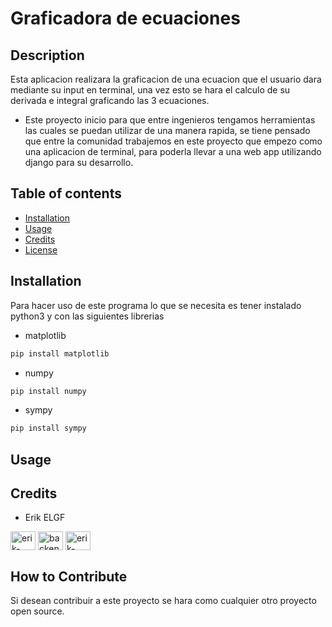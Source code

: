 # Graficadora de ecuaciones

## Description

Esta aplicacion realizara la graficacion de una ecuacion que el usuario dara mediante su input en terminal, una vez esto se hara el calculo de su derivada e integral graficando las 3 ecuaciones.

- Este proyecto inicio para que entre ingenieros tengamos herramientas las cuales se puedan utilizar de una manera rapida, se tiene pensado que entre la comunidad trabajemos en este proyecto que empezo como una aplicacion de terminal, para poderla llevar a una web app utilizando django para su desarrollo.

## Table of contents

- [Installation](#installation)
- [Usage](#usage)
- [Credits](#credits)
- [License](#license)

## Installation

Para hacer uso de este programa lo que se necesita es tener instalado python3 y con las siguientes librerias
- matplotlib
```bash
pip install matplotlib
```
- numpy
```bash
pip install numpy
```
- sympy
```bash
pip install sympy
```

## Usage

## Credits

- Erik ELGF 
<span align="left">
<a href="https://github.com/ELGF24" target="blank"><img align="center" src="https://raw.githubusercontent.com/rahuldkjain/github-profile-readme-generator/master/src/images/icons/Social/github.svg" alt="erik-glez-f/" height="30" width="40" /></a>
<a href="https://twitter.com/backend_coder" target="blank"><img align="center" src="https://raw.githubusercontent.com/rahuldkjain/github-profile-readme-generator/master/src/images/icons/Social/twitter.svg" alt="backend_coder" height="30" width="40" /></a>
<a href="https://linkedin.com/in/erik-glez-f/" target="blank"><img align="center" src="https://raw.githubusercontent.com/rahuldkjain/github-profile-readme-generator/master/src/images/icons/Social/linked-in-alt.svg" alt="erik-glez-f/" height="30" width="40" /></a>
</span>

## How to Contribute

Si desean contribuir a este proyecto se hara como cualquier otro proyecto open source.
